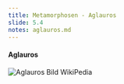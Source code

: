 ```yaml
---
title: Metamorphosen - Aglauros
slide: 5.4
notes: aglauros.md
---
```


#### Aglauros

![Aglauros Bild WikiPedia](https://upload.wikimedia.org/wikipedia/commons/4/46/Jasper_van_der_Laanen_-_Die_T%C3%B6chter_des_Kekrops_befreien_Erechteus.jpg)
